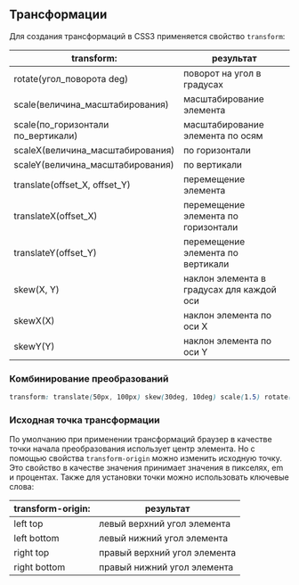 ## Трансформации

Для создания трансформаций в CSS3 применяется свойство `transform`:

|transform:|результат|
|-|-|
|rotate(угол_поворота deg)|поворот на угол в градусах|
|scale(величина_масштабирования)|масштабирование элемента|
|scale(по_горизонтали по_вертикали)|масштабирование элемента по осям|
|scaleX(величина_масштабирования)|по горизонтали|
|scaleY(величина_масштабирования)|по вертикали|
|translate(offset_X, offset_Y)|перемещение элемента|
|translateX(offset_X)|перемещение элемента по горизонтали|
|translateY(offset_Y)|перемещение элемента по вертикали|
|skew(X, Y)|наклон элемента в градусах для каждой оси|
|skewX(X)|наклон элемента по оси X|
|skewY(Y)|наклон элемента по оси Y|


### Комбинирование преобразований

```css
transform: translate(50px, 100px) skew(30deg, 10deg) scale(1.5) rotate(90deg);
```

### Исходная точка трансформации

По умолчанию при применении трансформаций браузер в качестве точки начала преобразования использует центр элемента. Но с помощью свойства `transform-origin` можно изменить исходную точку. Это свойство в качестве значения принимает значения в пикселях, em и процентах. Также для установки точки можно использовать ключевые слова:

|transform-origin:|результат|
|-|-|
|left top|левый верхний угол элемента|
|left bottom|левый нижний угол элемента|
|right top|правый верхний угол элемента|
|right bottom|правый нижний угол элемента|
